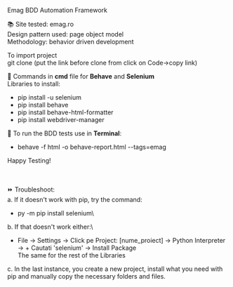 Emag BDD Automation Framework

📚
Site tested: emag.ro\
Design pattern used: page object model\
Methodology: behavior driven development

To import project\
git clone (put the link before clone from click on Code->copy link)

📝 
Commands in **cmd** file for **Behave** and **Selenium**\
Libraries to install:
* pip install -u selenium
* pip install behave
* pip install behave-html-formatter
* pip install webdriver-manager

📝 
To run the BDD tests use in **Terminal**:
* behave -f html -o behave-report.html --tags=emag

Happy Testing!


\
\
⏩
Troubleshoot:\
a. If it doesn't work with pip, try the command:  
* py -m pip install selenium\

b. If that doesn't work either:\
* File -> Settings -> Click pe Project: [nume_proiect] -> Python Interpreter -> +
Cautati 'selenium' -> Install Package\
The same for the rest of the Libraries

c. In the last instance, you create a new project, install what you need with pip and manually copy the necessary folders and files. 
